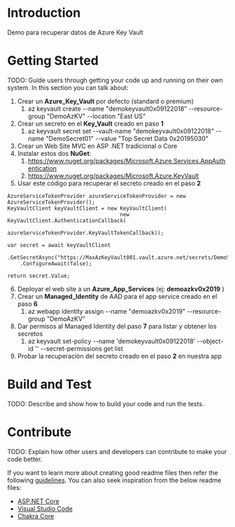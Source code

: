 # Introduction 
Demo para recuperar datos de Azure Key Vault

# Getting Started
TODO: Guide users through getting your code up and running on their own system. In this section you can talk about:
1.	Crear un __Azure_Key_Vault__ por defecto (standard o premium)
	1. az keyvault create --name "demokeyvault0x09122018" --resource-group "DemoAzKV" --location "East US"
2.	Crear un secreto en el __Key_Vault__ creado en paso __1__
	1. az keyvault secret set --vault-name "demokeyvault0x09122018" --name "DemoSecret01" --value "Top Secret Data 0x20195030"
3.	Crear un Web Site MVC en ASP .NET tradicional o Core
4.	Instalar estos dos __NuGet__: 
	1. https://www.nuget.org/packages/Microsoft.Azure.Services.AppAuthentication
	2. https://www.nuget.org/packages/Microsoft.Azure.KeyVault
5. Usar este código para recuperar el secreto creado en el paso __2__
```
AzureServiceTokenProvider azureServiceTokenProvider = new AzureServiceTokenProvider();
KeyVaultClient keyVaultClient = new KeyVaultClient(
									new KeyVaultClient.AuthenticationCallback(
										azureServiceTokenProvider.KeyVaultTokenCallback));

var secret = await keyVaultClient
	.GetSecretAsync("https://MaxAzKeyVault001.vault.azure.net/secrets/DemoSecret01")
	.ConfigureAwait(false);

return secret.Value;
```
6. Deployar el web site a un __Azure_App_Services__ (ej: __demoazkv0x2019__ )
7. Crear un __Managed_Identity__ de AAD para el app service creado en el paso __6__
	1. az webapp identity assign --name "demoazkv0x2019" --resource-group "DemoAzKV"
8. Dar permisos al Managed Identity del paso __7__ para listar y obtener los secretos
	1. az keyvault set-policy --name 'demokeyvault0x09122018' --object-id '<GUID DEL PRINCIPAL ID>' --secret-permissions get list
9. Probar la recuperación del secreto creado en el paso __2__ en nuestra app

# Build and Test
TODO: Describe and show how to build your code and run the tests. 

# Contribute
TODO: Explain how other users and developers can contribute to make your code better. 

If you want to learn more about creating good readme files then refer the following [guidelines](https://docs.microsoft.com/en-us/azure/devops/repos/git/create-a-readme?view=azure-devops). You can also seek inspiration from the below readme files:
- [ASP.NET Core](https://github.com/aspnet/Home)
- [Visual Studio Code](https://github.com/Microsoft/vscode)
- [Chakra Core](https://github.com/Microsoft/ChakraCore)